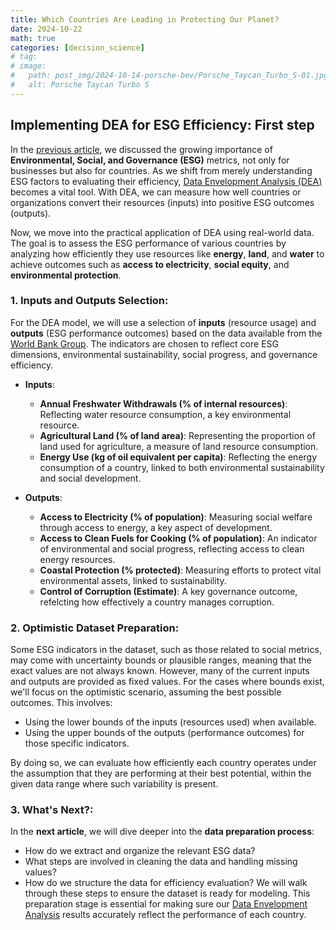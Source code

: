 ```yaml
---
title: Which Countries Are Leading in Protecting Our Planet?
date: 2024-10-22
math: true
categories: [decision_science]
# tag: 
# image:
#   path: post_img/2024-10-14-porsche-bev/Porsche_Taycan_Turbo_S-01.jpg
#   alt: Porsche Taycan Turbo S
---
```

## **Implementing DEA for ESG Efficiency: First step**
In the [previous article](https://optinbusiness.com/posts/ESG/), we discussed the growing importance of **Environmental, Social, and Governance (ESG)** metrics, not only for businesses but also for countries. As we shift from merely understanding ESG factors to evaluating their efficiency, [Data Envelopment Analysis (DEA)](https://optinbusiness.com/posts/DEA/) becomes a vital tool. With DEA, we can measure how well countries or organizations convert their resources (inputs) into positive ESG outcomes (outputs).

Now, we move into the practical application of DEA using real-world data. The goal is to assess the ESG performance of various countries by analyzing how efficiently they use resources like **energy**, **land**, and **water** to achieve outcomes such as **access to electricity**, **social equity**, and **environmental protection**.

### **1. Inputs and Outputs Selection**:
For the DEA model, we will use a selection of **inputs** (resource usage) and **outputs** (ESG performance outcomes) based on the data available from the [World Bank Group](https://www.worldbank.org/ext/en/home). The indicators are chosen to reflect core ESG dimensions, environmental sustainability, social progress, and governance efficiency.
- **Inputs**:
  - **Annual Freshwater Withdrawals (% of internal resources)**: Reflecting water resource consumption, a key environmental resource.
  - **Agricultural Land (% of land area)**: Representing the proportion of land used for agriculture, a measure of land resource consumption.
  - **Energy Use (kg of oil equivalent per capita)**: Reflecting the energy consumption of a country, linked to both environmental sustainability and social development.

- **Outputs**:
  - **Access to Electricity (% of population)**: Measuring social welfare through access to energy, a key aspect of development.
  - **Access to Clean Fuels for Cooking (% of population)**: An indicator of environmental and social progress, reflecting access to clean energy resources.
  - **Coastal Protection (% protected)**: Measuring efforts to protect vital environmental assets, linked to sustainability.
  - **Control of Corruption (Estimate)**: A key governance outcome, refelcting how effectively a country manages corruption.

### **2. Optimistic Dataset Preparation**:
Some ESG indicators in the dataset, such as those related to social metrics, may come with uncertainty bounds or plausible ranges, meaning that the exact values are not always known. However, many of the current inputs and outputs are provided as fixed values. For the cases where bounds exist, we'll focus on the optimistic scenario, assuming the best possible outcomes. This involves:
- Using the lower bounds of the inputs (resources used) when available.
- Using the upper bounds of the outputs (performance outcomes) for those specific indicators.

By doing so, we can evaluate how efficiently each country operates under the assumption that they are performing at their best potential, within the given data range where such variability is present.

### **3. What's Next?**:
In the **next article**, we will dive deeper into the **data preparation process**:
- How do we extract and organize the relevant ESG data?
- What steps are involved in cleaning the data and handling missing values?
- How do we structure the data for efficiency evaluation?
We will walk through these steps to ensure the dataset is ready for modeling. This preparation stage is essential for making sure our [Data Envelopment Analysis](https://optinbusiness.com/posts/DEA/) results accurately reflect the performance of each country.

